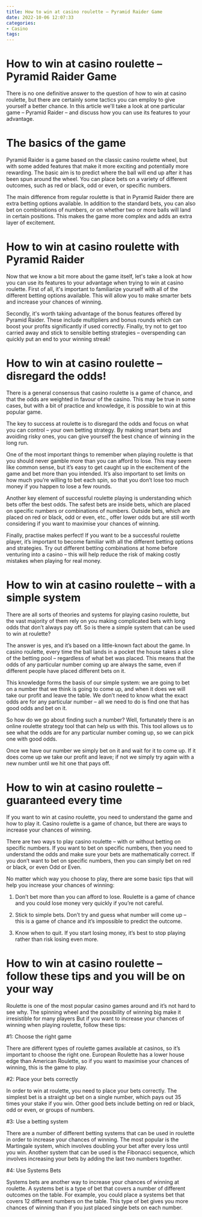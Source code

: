 ```yaml
---
title: How to win at casino roulette – Pyramid Raider Game
date: 2022-10-06 12:07:33
categories:
- Casino
tags:
---
```



#  How to win at casino roulette – Pyramid Raider Game

There is no one definitive answer to the question of how to win at casino roulette, but there are certainly some tactics you can employ to give yourself a better chance. In this article we'll take a look at one particular game – Pyramid Raider – and discuss how you can use its features to your advantage.

# The basics of the game

Pyramid Raider is a game based on the classic casino roulette wheel, but with some added features that make it more exciting and potentially more rewarding. The basic aim is to predict where the ball will end up after it has been spun around the wheel. You can place bets on a variety of different outcomes, such as red or black, odd or even, or specific numbers.

The main difference from regular roulette is that in Pyramid Raider there are extra betting options available. In addition to the standard bets, you can also bet on combinations of numbers, or on whether two or more balls will land in certain positions. This makes the game more complex and adds an extra layer of excitement.

# How to win at casino roulette with Pyramid Raider

Now that we know a bit more about the game itself, let's take a look at how you can use its features to your advantage when trying to win at casino roulette. First of all, it's important to familiarize yourself with all of the different betting options available. This will allow you to make smarter bets and increase your chances of winning.

 Secondly, it's worth taking advantage of the bonus features offered by Pyramid Raider. These include multipliers and bonus rounds which can boost your profits significantly if used correctly. Finally, try not to get too carried away and stick to sensible betting strategies – overspending can quickly put an end to your winning streak!

#  How to win at casino roulette – disregard the odds!

There is a general consensus that casino roulette is a game of chance, and that the odds are weighted in favour of the casino. This may be true in some cases, but with a bit of practice and knowledge, it is possible to win at this popular game.

The key to success at roulette is to disregard the odds and focus on what you can control – your own betting strategy. By making smart bets and avoiding risky ones, you can give yourself the best chance of winning in the long run.

One of the most important things to remember when playing roulette is that you should never gamble more than you can afford to lose. This may seem like common sense, but it’s easy to get caught up in the excitement of the game and bet more than you intended. It’s also important to set limits on how much you’re willing to bet each spin, so that you don’t lose too much money if you happen to lose a few rounds.

Another key element of successful roulette playing is understanding which bets offer the best odds. The safest bets are inside bets, which are placed on specific numbers or combinations of numbers. Outside bets, which are placed on red or black, odd or even, etc., offer lower odds but are still worth considering if you want to maximise your chances of winning.

Finally, practise makes perfect! If you want to be a successful roulette player, it’s important to become familiar with all the different betting options and strategies. Try out different betting combinations at home before venturing into a casino – this will help reduce the risk of making costly mistakes when playing for real money.

#  How to win at casino roulette – with a simple system

There are all sorts of theories and systems for playing casino roulette, but the vast majority of them rely on you making complicated bets with long odds that don’t always pay off. So is there a simple system that can be used to win at roulette?

The answer is yes, and it’s based on a little-known fact about the game. In casino roulette, every time the ball lands in a pocket the house takes a slice of the betting pool – regardless of what bet was placed. This means that the odds of any particular number coming up are always the same, even if different people have placed different bets on it.

This knowledge forms the basis of our simple system: we are going to bet on a number that we think is going to come up, and when it does we will take our profit and leave the table. We don’t need to know what the exact odds are for any particular number – all we need to do is find one that has good odds and bet on it.

So how do we go about finding such a number? Well, fortunately there is an online roulette strategy tool that can help us with this. This tool allows us to see what the odds are for any particular number coming up, so we can pick one with good odds.

Once we have our number we simply bet on it and wait for it to come up. If it does come up we take our profit and leave; if not we simply try again with a new number until we hit one that pays off.

#  How to win at casino roulette – guaranteed every time

If you want to win at casino roulette, you need to understand the game and how to play it. Casino roulette is a game of chance, but there are ways to increase your chances of winning.

There are two ways to play casino roulette – with or without betting on specific numbers. If you want to bet on specific numbers, then you need to understand the odds and make sure your bets are mathematically correct. If you don’t want to bet on specific numbers, then you can simply bet on red or black, or even Odd or Even.

No matter which way you choose to play, there are some basic tips that will help you increase your chances of winning:

1. Don’t bet more than you can afford to lose. Roulette is a game of chance and you could lose money very quickly if you’re not careful.

2. Stick to simple bets. Don’t try and guess what number will come up – this is a game of chance and it’s impossible to predict the outcome.

3. Know when to quit. If you start losing money, it’s best to stop playing rather than risk losing even more.

#  How to win at casino roulette – follow these tips and you will be on your way

Roulette is one of the most popular casino games around and it’s not hard to see why. The spinning wheel and the possibility of winning big make it irresistible for many players But if you want to increase your chances of winning when playing roulette, follow these tips:

#1: Choose the right game

There are different types of roulette games available at casinos, so it’s important to choose the right one. European Roulette has a lower house edge than American Roulette, so if you want to maximise your chances of winning, this is the game to play.

#2: Place your bets correctly

In order to win at roulette, you need to place your bets correctly. The simplest bet is a straight up bet on a single number, which pays out 35 times your stake if you win. Other good bets include betting on red or black, odd or even, or groups of numbers.

#3: Use a betting system

There are a number of different betting systems that can be used in roulette in order to increase your chances of winning. The most popular is the Martingale system, which involves doubling your bet after every loss until you win. Another system that can be used is the Fibonacci sequence, which involves increasing your bets by adding the last two numbers together.

#4: Use Systems Bets

Systems bets are another way to increase your chances of winning at roulette. A systems bet is a type of bet that covers a number of different outcomes on the table. For example, you could place a systems bet that covers 12 different numbers on the table. This type of bet gives you more chances of winning than if you just placed single bets on each number.